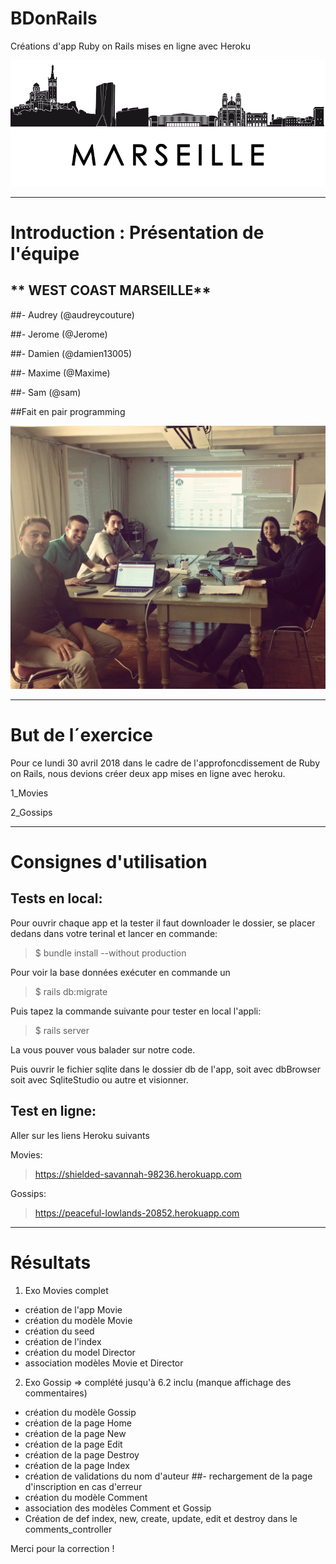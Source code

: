 # BDonRails
Créations d'app Ruby on Rails mises en ligne avec Heroku



![alt tag](images/img-marseille-3.png)

-------------

# Introduction : Présentation de l'équipe

## ** WEST COAST MARSEILLE**
##- Audrey (@audreycouture)

##- Jerome (@Jerome)

##- Damien (@damien13005)

##- Maxime (@Maxime)

##- Sam 	(@sam)


##Fait en pair programming

![alt tag](images/pairProgramming.jpg)

-------------

# But de l´exercice

Pour ce lundi 30 avril 2018 dans le cadre de l'approfoncdissement de Ruby on Rails, nous devions créer deux app mises en ligne avec heroku. 

1_Movies

2_Gossips

------------

# Consignes d'utilisation

## Tests en local:

Pour ouvrir chaque app et la tester il faut downloader le dossier, se placer dedans dans votre terinal et lancer en commande:

> $ bundle install --without production


Pour voir la base données exécuter en commande un

> $ rails db:migrate

Puis tapez la commande suivante pour tester en local l'appli:

> $ rails server

La vous pouver vous balader sur notre code.

Puis ouvrir le fichier sqlite dans le dossier db de l'app, soit avec dbBrowser soit avec SqliteStudio ou autre et visionner.

## Test en ligne:

Aller sur les liens Heroku suivants

Movies:

> https://shielded-savannah-98236.herokuapp.com

Gossips:

> https://peaceful-lowlands-20852.herokuapp.com


------------

# Résultats
1. Exo Movies complet
- création de l'app Movie
- création du modèle Movie
- création du seed
- création de l'index
- création du model Director
- association modèles Movie et Director



2. Exo Gossip => complété jusqu'à 6.2 inclu (manque affichage des commentaires)
- création du modèle Gossip
- création de la page Home
- création de la page New
- création de la page Edit
- création de la page Destroy
- création de la page Index
- création de validations du nom d'auteur
##- rechargement de la page d'inscription en cas d'erreur
- création du modèle Comment
- association des modèles Comment et Gossip
- Création de def index, new, create, update, edit et destroy dans le comments_controller







Merci pour la correction ! 
